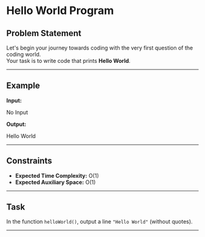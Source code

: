 # Hello World Program

## Problem Statement
Let's begin your journey towards coding with the very first question of the coding world.  
Your task is to write code that prints **Hello World**.

---

## Example

**Input:**

No Input


**Output:**

Hello World


---

## Constraints
- **Expected Time Complexity:** O(1)  
- **Expected Auxiliary Space:** O(1)

---

## Task
In the function `helloWorld()`, output a line `"Hello World"` (without quotes).

---
